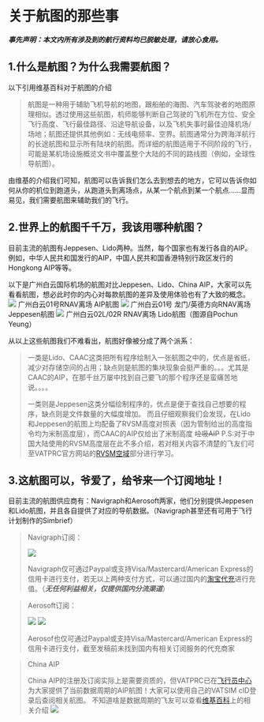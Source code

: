 # 关于航图的那些事
***事先声明：本文内所有涉及到的航行资料均已脱敏处理，请放心食用。***
## 1.什么是航图？为什么我需要航图？
以下引用维基百科对于航图的介绍
>航图是一种用于辅助飞机导航的地图，跟船舶的海图、汽车驾驶者的地图原理相似。透过使用这些航图，机师能够判断自己驾驶的飞机所在方位、安全飞行高度、飞行最佳路径、沿途导航设备，以及飞机失事时最佳迫降机场/场地；航图还提供其他例如：无线电频率、空界。航图通常分为跨海洋航行的长途航图和显示所有陆块的航图。而详细的航图适用于不同阶段的飞行，可能是某机场设施概览文书中覆盖整个大陆的不同的路线图（例如，全球性导航图）。

由维基的介绍我们可知，航图可以告诉我们怎么去到想去的地方，它可以告诉你如何从你的机位到跑道头，从跑道头到离场点，从某一个航点到某一个航点……显而易见，我们需要航图来辅助我们的飞行。
## 2.世界上的航图千千万，我该用哪种航图？
目前主流的航图有Jeppesen、Lido两种。当然，每个国家也有发行各自的AIP。例如，中华人民共和国发行的AIP，中国人民共和国香港特别行政区发行的Hongkong AIP等等。

以下是广州白云国际机场的航图对比Jeppesen、Lido、China AIP，大家可以先看看航图，想必此时你的内心对每款航图的差异及使用体验也有了大致的概念。
![](https://github.com/websterzh/vatprc-wiki/blob/Charts/images/AIP-GG7G-1920.jpg)
广州白云01号RNAV离场 AIP航图
![](https://github.com/websterzh/vatprc-wiki/blob/Charts/images/AIP-GG7G-1920.jpg)
广州白云01号 龙门/英德方向RNAV离场 Jeppesen航图
![](https://github.com/websterzh/vatprc-wiki/blob/Charts/images/JEPP%20GG-1920.jpg)
广州白云02L/02R RNAV离场 Lido航图（图源自Pochun Yeung）

从以上这些航图我们不难看出，航图好像被分成了两个派系：
>一类是Lido、CAAC这类把所有程序绘制入一张航图之中的，优点是省纸，减少对存储空间的占用；缺点则是航图的集块现象会挺严重的。。。尤其是CAAC的AIP，在那千丝万屡中找到自己要飞的那个程序还是蛮痛苦地说。。。。
>
>一类则是Jeppesen这类分幅绘制程序的，优点是便于查找自己想要的程序，缺点则是文件数量的大幅度增加。
而且仔细观察我们会发现，在Lido和Jeppesen的航图上均配备了RVSM高度对照表（因为管制给出的高度指令均为米制高度层），而CAAC的AIP仅给出了米制高度 ~~垃圾AIP~~
P.S:对于中国大陆使用的RVSM高度层在此不多介绍，若对相关内容不清楚的飞友们可至VATPRC官方网站的[RVSM空域](https://www.vatprc.net/rvsm)部分进行学习。
## 3.这航图可以，爷爱了，给爷来一个订阅地址！
目前主流的航图供应商有：Navigraph和Aerosoft两家，他们分别提供Jeppesen和Lido航图，并且各自提供了对应的导航数据。（Navigraph甚至还有可用于飞行计划制作的Simbrief）
>Navigraph订阅：
>
>![](https://github.com/websterzh/vatprc-wiki/blob/Charts/images/Navigraph%20Subscription.jpg)
>
>Navigraph仅可通过Paypal或支持Visa/Mastercard/American Express的信用卡进行支付，若无以上两种支付方式，可以通过国内的[淘宝代充](https://item.taobao.com/item.htm?spm=a230r.1.14.16.7ea122e5fLrDdd&id=629121241858&ns=1&abbucket=20#detail)进行充值。（***无任何利益相关，仅提供国内分流渠道***）

>Aerosoft订阅：
> 
>![](https://github.com/websterzh/vatprc-wiki/blob/Charts/images/AS%20S1.jpg)
>![](https://github.com/websterzh/vatprc-wiki/blob/Charts/images/AS%20S2.jpg)
>
>Aerosof也仅可通过Paypal或支持Visa/Mastercard/American Express的信用卡进行支付，截至发稿前未找到国内有相关订阅服务的代充商家

>China AIP
>
>China AIP的注册及订阅实际上是需要资质的，但VATPRC已在[飞行员中心](https://pilot.vatprc.net/#/)为大家提供了当前数据周期的AIP航图！大家可以使用自己的VATSIM cID登录后查阅相关航图。
>不知道啥是数据周期的飞友可以查看[维基百科](https://zh.wikipedia.org/wiki/%E8%88%AA%E8%A1%8C%E8%B5%84%E6%96%99%E6%B1%87%E7%BC%96)上的相关介绍
>![](https://github.com/websterzh/vatprc-wiki/blob/Charts/images/Pilot%20Center%20Charts.jpg)
